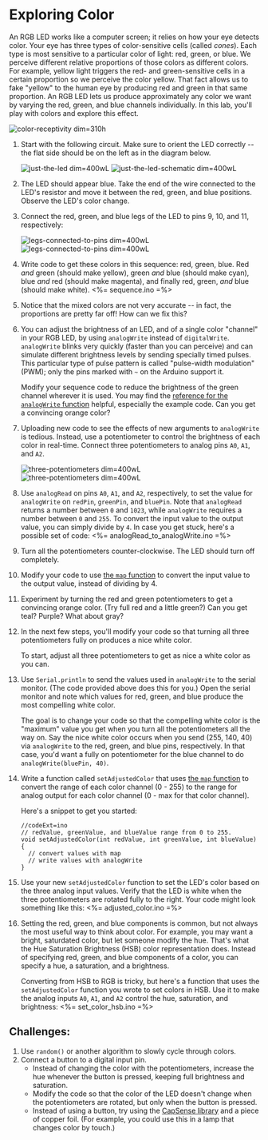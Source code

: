 # Exploring Color

An RGB LED works like a computer screen; it relies on how your eye detects color. Your eye has three types of color-sensitive cells (called *cones*). Each type is most sensitive to a particular color of light: red, green, or blue. We perceive different relative proportions of those colors as different colors. For example, yellow light triggers the red- and green-sensitive cells in a certain proportion so we perceive the color yellow. That fact allows us to fake "yellow" to the human eye by producing red and green in that same proportion. An RGB LED lets us produce approximately any color we want by varying the red, green, and blue channels individually. In this lab, you'll play with colors and explore this effect.

![color-receptivity dim=310h](img/color-responsivity.png "Sensitivity of the red, green, and blue cone cells in your eye")

1.  Start with the following circuit. Make sure to orient the LED correctly -- the flat side should be on the left as in the diagram below.

    ![just-the-led dim=400wL](img/just-the-led-please.png "Fritzing for RGB LED with single active channel") ![just-the-led-schematic dim=400wL](img/just-the-led-please-schematic.png "Schematic for RGB LED with single active channel")

2.  The LED should appear blue. Take the end of the wire connected to the LED's resistor and move it between the red, green, and blue positions. Observe the LED's color change.

3.  Connect the red, green, and blue legs of the LED to pins 9, 10, and 11, respectively:

    ![legs-connected-to-pins dim=400wL](img/legs-connected-to-pins.png "Fritzing for RGB LED on pins 9, 10, 11") ![legs-connected-to-pins dim=400wL](img/legs-connected-to-pins-schematic.png "Schematic for RGB LED on pins 9, 10, 11")

4.  Write code to get these colors in this sequence: red, green, blue. Red *and* green (should make yellow), green *and* blue (should make cyan), blue *and* red (should make magenta), and finally red, green, *and* blue (should make white).
    <%= sequence.ino =%>
5.  Notice that the mixed colors are not very accurate -- in fact, the proportions are pretty far off! How can we fix this?

6.  You can adjust the brightness of an LED, and of a single color "channel" in your RGB LED, by using `analogWrite` instead of `digitalWrite`. `analogWrite` blinks very quickly (faster than you can perceive) and can simulate different brightness levels by sending specially timed pulses. This particular type of pulse pattern is called "pulse-width modulation" (PWM); only the pins marked with `~` on the Arduino support it.

    Modify your sequence code to reduce the brightness of the green channel wherever it is used. You may find the [reference for the `analogWrite` function](http://arduino.cc/en/Reference/AnalogWrite) helpful, especially the example code. Can you get a convincing orange color?

6.  Uploading new code to see the effects of new arguments to `analogWrite` is tedious. Instead, use a potentiometer to control the brightness of each color in real-time. Connect three potentiometers to analog pins `A0`, `A1`, and `A2`.

    ![three-potentiometers dim=400wL](img/three-potentiometers.png "Fritzing for RGB LED and three potentiometers") ![three-potentiometers dim=400wL](img/three-potentiometers-schematic.png "Schematic for RGB LED and three potentiometers")

7.  Use `analogRead` on pins `A0`, `A1`, and `A2`, respectively, to set the value for `analogWrite` on `redPin`, `greenPin`, and `bluePin`. Note that `analogRead` returns a number between `0` and `1023`, while `analogWrite` requires a number between `0` and `255`. To convert the input value to the output value, you can simply divide by `4`. In case you get stuck, here's a possible set of code:
    <%= analogRead_to_analogWrite.ino =%>
    
9.  Turn all the potentiometers counter-clockwise. The LED should turn off completely.

9.  Modify your code to use [the `map` function](http://arduino.cc/en/Reference/map) to convert the input value to the output value, instead of dividing by 4.

10. Experiment by turning the red and green potentiometers to get a convincing orange color. (Try full red and a little green?) Can you get teal? Purple? What about gray?

11. In the next few steps, you'll modify your code so that turning all three potentiometers fully on produces a nice white color.

    To start, adjust all three potentiometers to get as nice a white color as you can.

12. Use `Serial.println` to send the values used in `analogWrite` to the serial monitor. (The code provided above does this for you.) Open the serial monitor and note which values for red, green, and blue produce the most compelling white color. 

    The goal is to change your code so that the compelling white color is the "maximum" value you get when you turn all the potentiometers all the way on. Say the nice white color occurs when you send (255, 140, 40) via `analogWrite` to the red, green, and blue pins, respectively. In that case, you'd want a fully on potentiometer for the blue channel to do `analogWrite(bluePin, 40)`.

13. Write a function called `setAdjustedColor` that uses [the `map` function](http://arduino.cc/en/Reference/map) to convert the range of each color channel (0 - 255) to the range for analog output for each color channel (0 - max for that color channel).

    Here's a snippet to get you started:

        //codeExt=ino
        // redValue, greenValue, and blueValue range from 0 to 255.
        void setAdjustedColor(int redValue, int greenValue, int blueValue) {
          // convert values with map
          // write values with analogWrite
        }

14. Use your new `setAdjustedColor` function to set the LED's color based on the three analog input values. Verify that the LED is white when the three potentiometers are rotated fully to the right. Your code might look something like this:
    <%= adjusted_color.ino =%>
15. Setting the red, green, and blue components is common, but not always the most useful way to think about color. For example, you may want a bright, saturdated color, but let someone modify the hue. That's what the Hue Saturation Brightness (HSB) color representation does. Instead of specifying red, green, and blue components of a color, you can specify a hue, a saturation, and a brightness.

    Converting from HSB to RGB is tricky, but here's a function that uses the `setAdjustedColor` function you wrote to set colors in HSB. Use it to make the analog inputs `A0`, `A1`, and `A2` control the hue, saturation, and brightness:
    <%= set_color_hsb.ino =%>


## Challenges:
1.  Use `random()` or another algorithm to slowly cycle through colors.
2.  Connect a button to a digital input pin.
    - Instead of changing the color with the potentiometers, increase the hue whenever the button is pressed, keeping full brightness and saturation. 
    - Modify the code so that the color of the LED doesn't change when the potentiometers are rotated, but only when the button is pressed.
    - Instead of using a button, try using the [CapSense library](http://playground.arduino.cc/Main/CapacitiveSensor) and a piece of copper foil. (For example, you could use this in a lamp that changes color by touch.)
